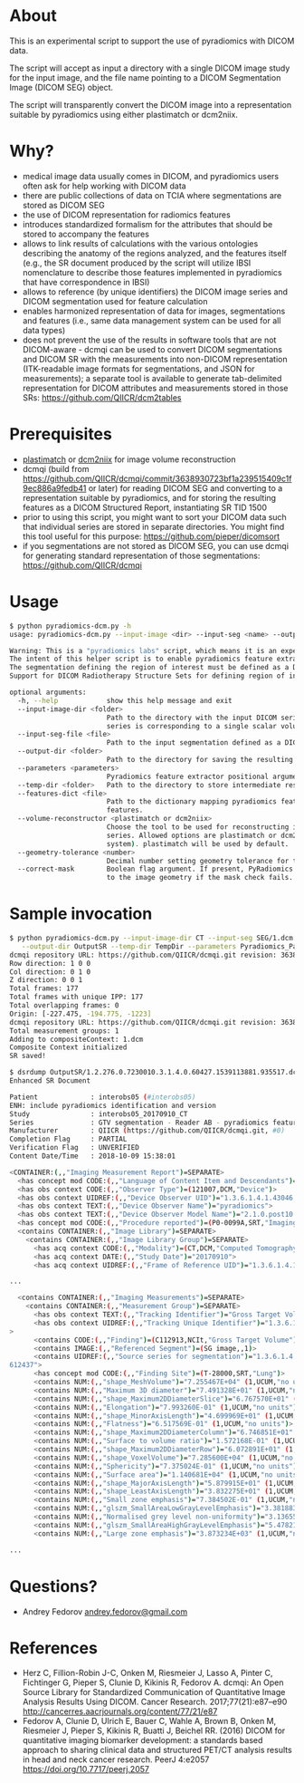 # About

This is an experimental script to support the use of pyradiomics with DICOM data.

The script will accept as input a directory with a single DICOM image study for the input image,
and the file name pointing to a DICOM Segmentation Image (DICOM SEG) object.

The script will transparently convert the DICOM image into a representation suitable by pyradiomics
using either plastimatch or dcm2niix.

# Why?

* medical image data usually comes in DICOM, and pyradiomics users often ask for help working with DICOM data
* there are public collections of data on TCIA where segmentations are stored as DICOM SEG
* the use of DICOM representation for radiomics features
 * introduces standardized formalism for the attributes that should be stored to accompany the features
 * allows to link results of calculations with the various ontologies describing the anatomy of the regions
  analyzed, and the features itself (e.g., the SR document produced by the script will utilize IBSI nomenclature
  to describe those features implemented in pyradiomics that have correspondence in IBSI)
 * allows to reference (by unique identifiers) the DICOM image series and DICOM segmentation used for feature 
  calculation
 * enables harmonized representation of data for images, segmentations and features (i.e., same data management
  system can be used for all data types)
 * does not prevent the use of the results in software tools that are not DICOM-aware - dcmqi can be used to 
  convert DICOM segmentations and DICOM SR with the measurements into non-DICOM representation (ITK-readable 
  image formats for segmentations, and JSON for measurements); a separate tool is available to generate 
  tab-delimited representation for DICOM attributes and measurements stored in those SRs: https://github.com/QIICR/dcm2tables

# Prerequisites

* [plastimatch](http://plastimatch.org/plastimatch.html) or [dcm2niix](https://github.com/rordenlab/dcm2niix) for image volume reconstruction
* dcmqi (build from https://github.com/QIICR/dcmqi/commit/3638930723bf1a239515409c1f9ec886a9fedb41 or later) for reading DICOM SEG and converting to a representation suitable by pyradiomics, and for storing the resulting features as a DICOM Structured Report, instantiating SR TID 1500
* prior to using this script, you might want to sort your DICOM data such that individual series
are stored in separate directories. You might find this tool useful for this purpose: https://github.com/pieper/dicomsort
* if you segmentations are not stored as DICOM SEG, you can use dcmqi for generating standard representation
of those segmentations: https://github.com/QIICR/dcmqi

# Usage

```bash
$ python pyradiomics-dcm.py -h                                                                              2.3.6
usage: pyradiomics-dcm.py --input-image <dir> --input-seg <name> --output-sr <name>

Warning: This is a "pyradiomics labs" script, which means it is an experimental feature in development!
The intent of this helper script is to enable pyradiomics feature extraction directly from/to DICOM data.
The segmentation defining the region of interest must be defined as a DICOM Segmentation image.
Support for DICOM Radiotherapy Structure Sets for defining region of interest may be added in the future.

optional arguments:
  -h, --help            show this help message and exit
  --input-image-dir <folder>
                        Path to the directory with the input DICOM series. It is expected that a single
                        series is corresponding to a single scalar volume.
  --input-seg-file <file>
                        Path to the input segmentation defined as a DICOM Segmentation object.
  --output-dir <folder>
                        Path to the directory for saving the resulting DICOM file.
  --parameters <parameters>
                        Pyradiomics feature extractor positional arguments
  --temp-dir <folder>   Path to the directory to store intermediate results
  --features-dict <file>
                        Path to the dictionary mapping pyradiomics feature names to the IBSI defined
                        features.
  --volume-reconstructor <plastimatch or dcm2niix>
                        Choose the tool to be used for reconstructing image volume from the DICOM image
                        series. Allowed options are plastimatch or dcm2niix (should be installed on the
                        system). plastimatch will be used by default.
  --geometry-tolerance <number>
                        Decimal number setting geometry tolerance for the extractor. Defaults to 1e-6.
  --correct-mask        Boolean flag argument. If present, PyRadiomics will attempt to resample the mask
                        to the image geometry if the mask check fails.
```

# Sample invocation

```bash
$ python pyradiomics-dcm.py --input-image-dir CT --input-seg SEG/1.dcm \
   --output-dir OutputSR --temp-dir TempDir --parameters Pyradiomics_Params.yaml
dcmqi repository URL: https://github.com/QIICR/dcmqi.git revision: 3638930 tag: latest-4-g3638930
Row direction: 1 0 0
Col direction: 0 1 0
Z direction: 0 0 1
Total frames: 177
Total frames with unique IPP: 177
Total overlapping frames: 0
Origin: [-227.475, -194.775, -1223]
dcmqi repository URL: https://github.com/QIICR/dcmqi.git revision: 3638930 tag: latest-4-g3638930
Total measurement groups: 1
Adding to compositeContext: 1.dcm
Composite Context initialized
SR saved!

$ dsrdump OutputSR/1.2.276.0.7230010.3.1.4.0.60427.1539113881.935517.dcm
Enhanced SR Document

Patient             : interobs05 (#interobs05)
ENH: include pyradiomics identification and version
Study               : interobs05_20170910_CT
Series              : GTV segmentation - Reader AB - pyradiomics features (#1)
Manufacturer        : QIICR (https://github.com/QIICR/dcmqi.git, #0)
Completion Flag     : PARTIAL
Verification Flag   : UNVERIFIED
Content Date/Time   : 2018-10-09 15:38:01

<CONTAINER:(,,"Imaging Measurement Report")=SEPARATE>
  <has concept mod CODE:(,,"Language of Content Item and Descendants")=(eng,RFC5646,"English")>
  <has obs context CODE:(,,"Observer Type")=(121007,DCM,"Device")>
  <has obs context UIDREF:(,,"Device Observer UID")="1.3.6.1.4.1.43046.3.1.4.0.60427.1539113880.935515">
  <has obs context TEXT:(,,"Device Observer Name")="pyradiomics">
  <has obs context TEXT:(,,"Device Observer Model Name")="2.1.0.post10.dev0+g51bc87f">
  <has concept mod CODE:(,,"Procedure reported")=(P0-0099A,SRT,"Imaging procedure")>
  <contains CONTAINER:(,,"Image Library")=SEPARATE>
    <contains CONTAINER:(,,"Image Library Group")=SEPARATE>
      <has acq context CODE:(,,"Modality")=(CT,DCM,"Computed Tomography")>
      <has acq context DATE:(,,"Study Date")="20170910">
      <has acq context UIDREF:(,,"Frame of Reference UID")="1.3.6.1.4.1.40744.29.28518703451127075549995420991770873582">

...

  <contains CONTAINER:(,,"Imaging Measurements")=SEPARATE>
    <contains CONTAINER:(,,"Measurement Group")=SEPARATE>
      <has obs context TEXT:(,,"Tracking Identifier")="Gross Target Volume">
      <has obs context UIDREF:(,,"Tracking Unique Identifier")="1.3.6.1.4.1.43046.3.1.4.0.60427.1539113881.935516"
>
      <contains CODE:(,,"Finding")=(C112913,NCIt,"Gross Target Volume")>
      <contains IMAGE:(,,"Referenced Segment")=(SG image,,1)>
      <contains UIDREF:(,,"Source series for segmentation")="1.3.6.1.4.1.40744.29.18397950185694012790332812250603
612437">
      <has concept mod CODE:(,,"Finding Site")=(T-28000,SRT,"Lung")>
      <contains NUM:(,,"shape_MeshVolume")="7.255467E+04" (1,UCUM,"no units")>
      <contains NUM:(,,"Maximum 3D diameter")="7.491328E+01" (1,UCUM,"no units")>
      <contains NUM:(,,"shape_Maximum2DDiameterSlice")="6.767570E+01" (1,UCUM,"no units")>
      <contains NUM:(,,"Elongation")="7.993260E-01" (1,UCUM,"no units")>
      <contains NUM:(,,"shape_MinorAxisLength")="4.699969E+01" (1,UCUM,"no units")>
      <contains NUM:(,,"Flatness")="6.517569E-01" (1,UCUM,"no units")>
      <contains NUM:(,,"shape_Maximum2DDiameterColumn")="6.746851E+01" (1,UCUM,"no units")>
      <contains NUM:(,,"Surface to volume ratio")="1.572168E-01" (1,UCUM,"no units")>
      <contains NUM:(,,"shape_Maximum2DDiameterRow")="6.072891E+01" (1,UCUM,"no units")>
      <contains NUM:(,,"shape_VoxelVolume")="7.285600E+04" (1,UCUM,"no units")>
      <contains NUM:(,,"Sphericity")="7.375024E-01" (1,UCUM,"no units")>
      <contains NUM:(,,"Surface area")="1.140681E+04" (1,UCUM,"no units")>
      <contains NUM:(,,"shape_MajorAxisLength")="5.879915E+01" (1,UCUM,"no units")>
      <contains NUM:(,,"shape_LeastAxisLength")="3.832275E+01" (1,UCUM,"no units")>
      <contains NUM:(,,"Small zone emphasis")="7.384502E-01" (1,UCUM,"no units")>
      <contains NUM:(,,"glszm_SmallAreaLowGrayLevelEmphasis")="3.381883E-03" (1,UCUM,"no units")>
      <contains NUM:(,,"Normalised grey level non-uniformity")="3.136554E-02" (1,UCUM,"no units")>
      <contains NUM:(,,"glszm_SmallAreaHighGrayLevelEmphasis")="5.478214E+02" (1,UCUM,"no units")>
      <contains NUM:(,,"Large zone emphasis")="3.873234E+03" (1,UCUM,"no units")>

...
```

# Questions?

* Andrey Fedorov andrey.fedorov@gmail.com

# References

* Herz C, Fillion-Robin J-C, Onken M, Riesmeier J, Lasso A, Pinter C, Fichtinger G, Pieper S, Clunie D, Kikinis R, Fedorov A. dcmqi: An Open Source Library for Standardized Communication of Quantitative Image Analysis Results Using DICOM. Cancer Research. 2017;77(21):e87–e90 http://cancerres.aacrjournals.org/content/77/21/e87
* Fedorov A, Clunie D, Ulrich E, Bauer C, Wahle A, Brown B, Onken M, Riesmeier J, Pieper S, Kikinis R, Buatti J, Beichel RR. (2016) DICOM for quantitative imaging biomarker development: a standards based approach to sharing clinical data and structured PET/CT analysis results in head and neck cancer research. PeerJ 4:e2057 https://doi.org/10.7717/peerj.2057
